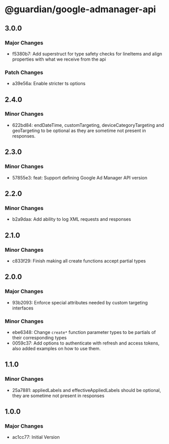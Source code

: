 # @guardian/google-admanager-api

## 3.0.0

### Major Changes

- f5380b7: Add superstruct for type safety checks for lineItems and align properties with what we receive from the api

### Patch Changes

- a39e56a: Enable stricter ts options

## 2.4.0

### Minor Changes

- 622bd84: endDateTime, customTargeting, deviceCategoryTargeting and geoTargeting to be optional as they are sometime not present in responses.

## 2.3.0

### Minor Changes

- 57855e3: feat: Support defining Google Ad Manager API version

## 2.2.0

### Minor Changes

- b2a9daa: Add ability to log XML requests and responses

## 2.1.0

### Minor Changes

- c833f29: Finish making all create functions accept partial types

## 2.0.0

### Major Changes

- 93b2093: Enforce special attributes needed by custom targeting interfaces

### Minor Changes

- ebe6348: Change `create*` function parameter types to be partials of their corresponding types
- 0059c37: Add options to authenticate with refresh and access tokens, also added examples on how to use them.

## 1.1.0

### Minor Changes

- 25a7881: appliedLabels and effectiveAppliedLabels should be optional, they are sometime not present in responses

## 1.0.0

### Major Changes

- ac1cc77: Initial Version

